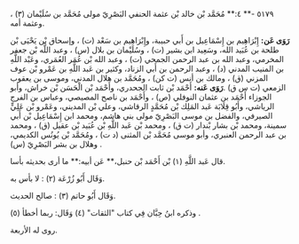 ٥١٧٩ -** ٤:** مُحَمَّد بْن خالد بْن عثمة الحنفي البَصْرِيّ مولى مُحَمَّد بن سُلَيْمان (٣) ، وعثمة أمه.

**رَوَى عَن:** إِبْرَاهِيم بن إِسْمَاعِيل بن أَبي حبيبة، وإِبْرَاهِيم بن سَعْد (ت) ، وإسحاق بْن يَحْيَى بْن طلحة بن عُبَيد الله، وسَعِيد ابن بشير (ت) ، وسُلَيْمان بن بلال (س) ، وعبد اللَّه بْن جعفر المخرمي، وعبد الله بن عبد الرحمن الجمحي (ت) ، وعبد الله بْن عُمَر العُمَري، وعَبْد اللَّهِ بن المنيب المدني (د) ، وعبد الرحمن بن أَبي الزناد، وكثير بن عَبد اللَّهِ بن عَمْرو بْن عوف المزني (ق) ، ومالك بن أنس (ت كن) ، ومُحَمَّد بن هلال المدني، وموسى بن يعقوب الزمعي (ت س ق) .**رَوَى عَنه:** أَحْمَد بْن ثابت الجحدري، وأَحْمَد بْن الْحَسَن بْن خراش، وأبو الجوزاء أَحْمَد بن عثمان النوفلي (ص) ، وأَحْمَد بن ناصح المصيصي، وعباس بن الفرج الرياشي، وأَبُو قِلَابَة عَبد المَلِك بْن مُحَمَّدٍ الرقاشي، وعلي بْن المديني، وعَمْرو بْن عَلِيٍّ الصيرفي، والفضل بن موسى البَصْرِيّ مولى بني هاشم، ومحمد ابن إِسْمَاعِيل بْن أَبي سمينة، ومحمد بْن بشار بْندار (ت ق) ، ومحمد بْن عَبد اللَّهِ بْن عُبَيد بْن عقيل (ق) ، ومحمد بن عبد الرحمن العنبري، وأبو موسى مُحَمَّد بْن المثنى (د ت) ، ومُحَمَّد بْن يُونُس الكديمي، وهلال بن بشر البَصْرِيّ (س) .

قال عَبد اللَّهِ (١) بْن أَحْمَد بْن حنبل،** عَن أبيه:** ما أرى بحديثه بأسا.

وَقَال أَبُو زُرْعَة (٢) : لا بأس به.

وَقَال أَبُو حاتم (٣) : صالح الحديث.

وذكره ابنُ حِبَّان فِي كتاب "الثقات" (٤) وَقَال: ربما أخطأ (٥) .

روى له الأربعة.